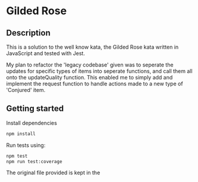 # Gilded Rose

## Description

This is a solution to the well know kata, the Gilded Rose kata written in JavaScript and tested with Jest.

My plan to refactor the 'legacy codebase' given was to seperate the updates for specific types of items into seperate functions, and call them all onto the updateQuality function. This enabled me to simply add and implement the request function to handle actions made to a new type of 'Conjured' item.

## Getting started

Install dependencies

```sh
npm install
```

Run tests using: 

```sh
npm test
npm run test:coverage
```

The original file provided is kept in the 
